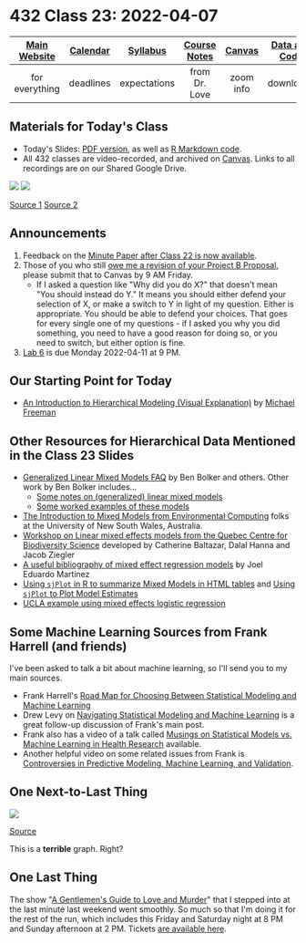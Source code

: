 # 432 Class 23: 2022-04-07

[Main Website](https://thomaselove.github.io/432/) | [Calendar](https://thomaselove.github.io/432/calendar.html) | [Syllabus](https://thomaselove.github.io/432-2022-syllabus/) | [Course Notes](https://thomaselove.github.io/432-notes/) | [Canvas](https://canvas.case.edu) | [Data and Code](https://github.com/THOMASELOVE/432-data) | [Sources](https://github.com/THOMASELOVE/432-2022/tree/main/references) | [Contact Us](https://thomaselove.github.io/432/contact.html)
:-----------: | :--------------: | :----------: | :---------: | :-------------: | :-----------: | :------------: | :-------------:
for everything | deadlines | expectations | from Dr. Love | zoom info | downloads | read/watch | need help?

## Materials for Today's Class

- Today's Slides: [PDF version](https://github.com/THOMASELOVE/432-2022/blob/main/classes/class23/432_2022_slides23.pdf), as well as [R Markdown code](https://github.com/THOMASELOVE/432-2022/blob/main/classes/class23/432_2022_slides23.Rmd). 
- All 432 classes are video-recorded, and archived on [Canvas](https://canvas.case.edu). Links to all recordings are on our Shared Google Drive.

![](https://github.com/THOMASELOVE/432-2022/blob/main/classes/class23/figures/silver_2022-03-31.png)
![](https://github.com/THOMASELOVE/432-2022/blob/main/classes/class23/figures/silver_2022-03-31_2.png)

[Source 1](https://twitter.com/natesilver538/status/1509547201290244098) [Source 2](https://twitter.com/davesruns/status/1509578299839856644)

## Announcements

1. Feedback on the [Minute Paper after Class 22 is now available](https://bit.ly/432-2022-min-22-feedback).
2. Those of you who still [owe me a revision of your Project B Proposal](https://github.com/THOMASELOVE/432-2022/blob/main/projectB/proposal_plans.md#projects-where-dr-love-needs-you-to-submit-a-revision), please submit that to Canvas by 9 AM Friday.
    - If I asked a question like "Why did you do X?" that doesn't mean "You should instead do Y." It means you should either defend your selection of X, or make a switch to Y in light of my question. Either is appropriate. You should be able to defend your choices. That goes for every single one of my questions - if I asked you why you did something, you need to have a good reason for doing so, or you need to switch, but either option is fine.
3. [Lab 6](https://github.com/THOMASELOVE/432-2022/tree/main/labs/lab06) is due Monday 2022-04-11 at 9 PM.

## Our Starting Point for Today

- [An Introduction to Hierarchical Modeling (Visual Explanation)](http://mfviz.com/hierarchical-models/) by [Michael Freeman](http://mfviz.com/)

## Other Resources for Hierarchical Data Mentioned in the Class 23 Slides

- [Generalized Linear Mixed Models FAQ](https://bbolker.github.io/mixedmodels-misc/glmmFAQ.html) by Ben Bolker and others. Other work by Ben Bolker includes...
    - [Some notes on (generalized) linear mixed models](https://bbolker.github.io/morelia_2018/notes/glmm.html)
    - [Some worked examples of these models](https://bbolker.github.io/mixedmodels-misc/ecostats_chap.html)
- [The Introduction to Mixed Models from Environmental Computing](http://environmentalcomputing.net/mixed-models/) folks at the University of New South Wales, Australia.
- [Workshop on Linear mixed effects models from the Quebec Centre for Biodiversity Science](https://wiki.qcbs.ca/r_workshop6) developed by Catherine Baltazar, Dalal Hanna and Jacob Ziegler
- [A useful bibliography of mixed effect regression models](https://joelemartinez.com/2015/07/14/mixed-effect-models/) by Joel Eduardo Martinez
- [Using `sjPlot` in R to summarize Mixed Models in HTML tables](https://strengejacke.github.io/sjPlot/articles/tab_mixed.html) and [Using `sjPlot` to Plot Model Estimates](https://strengejacke.github.io/sjPlot/articles/plot_model_estimates.html)
- [UCLA example using mixed effects logistic regression](https://stats.idre.ucla.edu/r/dae/mixed-effects-logistic-regression/)

## Some Machine Learning Sources from Frank Harrell (and friends)

I've been asked to talk a bit about machine learning, so I'll send you to my main sources.

- Frank Harrell's [Road Map for Choosing Between Statistical Modeling and Machine Learning](https://www.fharrell.com/post/stat-ml/)
- Drew Levy on [Navigating Statistical Modeling and Machine Learning](https://www.fharrell.com/post/stat-ml2/) is a great follow-up discussion of Frank's main post.
- Frank also has a video of a talk called [Musings on Statistical Models vs. Machine Learning in Health Research](https://www.fharrell.com/talk/mlhealth/) available.
- Another helpful video on some related issues from Frank is [Controversies in Predictive Modeling, Machine Learning, and Validation](https://www.fharrell.com/talk/stratos19/).

## One Next-to-Last Thing

![](https://github.com/THOMASELOVE/432-2022/blob/main/classes/class23/figures/harris_2022-04-02.png)

[Source](https://twitter.com/KamalaHarris/status/1510408494628941825)

This is a **terrible** graph. Right?

## One Last Thing

The show "[A Gentlemen's Guide to Love and Murder](https://cvlt.org/events/gentlemans-guide/)" that I stepped into at the last minute last weekend went smoothly. So much so that I'm doing it for the rest of the run, which includes this Friday and Saturday night at 8 PM and Sunday afternoon at 2 PM. Tickets [are available here](https://cvlt.org/events/gentlemans-guide/).
